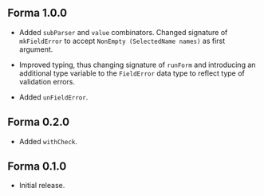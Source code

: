 ## Forma 1.0.0

* Added `subParser` and `value` combinators. Changed signature of
  `mkFieldError` to accept `NonEmpty (SelectedName names)` as first
  argument.

* Improved typing, thus changing signature of `runForm` and introducing an
  additional type variable to the `FieldError` data type to reflect type of
  validation errors.

* Added `unFieldError`.

## Forma 0.2.0

* Added `withCheck`.

## Forma 0.1.0

* Initial release.
